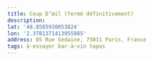 ```yaml
---
title: Coup D’œil (fermé définitivement)
description: 
lat: '48.8585930053824'
lon: '2.3781371413955985'
address: 85 Rue Sedaine, 75011 Paris, France
tags: à-essayer bar-à-vin tapas
---
```

